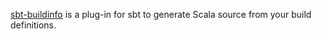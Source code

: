 [sbt-buildinfo](https://github.com/sbt/sbt-buildinfo) is a plug-in for sbt to generate Scala source from your build definitions.
